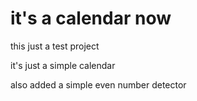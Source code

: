 # it's a calendar now

this just a test project 


it's just a simple calendar

also added a simple even number detector
